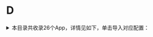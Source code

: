 # D
<details>
<summary>
本目录共收录26个App，详情见如下，单击导入对应配置：
</summary>

- [Daum](https://quantumult.app/x/open-app/add-resource?remote-resource=%7B%22filter_remote%22%3A%20%5B%22https%3A%2F%2Fraw.githubusercontent.com%2Fzirawell%2FR-Store%2Fmain%2FRule%2FQuanX%2FAdblock%2FApp%2FD%2FDaum%2Ffilter%2Fdaum.list%2C%20tag%3DDaum%22%5D%7D)
- [丁香医生](https://quantumult.app/x/open-app/add-resource?remote-resource=%7B%22rewrite_remote%22%3A%20%5B%22https%3A%2F%2Fraw.githubusercontent.com%2Fzirawell%2FR-Store%2Fmain%2FRule%2FQuanX%2FAdblock%2FApp%2FD%2F%E4%B8%81%E9%A6%99%E5%8C%BB%E7%94%9F%2Frewrite%2Fdxys.conf%2C%20tag%3D%E4%B8%81%E9%A6%99%E5%8C%BB%E7%94%9F%22%5D%7D)
- [丁香园](https://quantumult.app/x/open-app/add-resource?remote-resource=%7B%22rewrite_remote%22%3A%20%5B%22https%3A%2F%2Fraw.githubusercontent.com%2Fzirawell%2FR-Store%2Fmain%2FRule%2FQuanX%2FAdblock%2FApp%2FD%2F%E4%B8%81%E9%A6%99%E5%9B%AD%2Frewrite%2Fdxy.conf%2C%20tag%3D%E4%B8%81%E9%A6%99%E5%9B%AD%22%5D%7D)
- [东方航空](https://quantumult.app/x/open-app/add-resource?remote-resource=%7B%22rewrite_remote%22%3A%20%5B%22https%3A%2F%2Fraw.githubusercontent.com%2Fzirawell%2FR-Store%2Fmain%2FRule%2FQuanX%2FAdblock%2FApp%2FD%2F%E4%B8%9C%E6%96%B9%E8%88%AA%E7%A9%BA%2Frewrite%2Fceair.conf%2C%20tag%3D%E4%B8%9C%E6%96%B9%E8%88%AA%E7%A9%BA%22%5D%7D)
- [东方财富](https://quantumult.app/x/open-app/add-resource?remote-resource=%7B%22filter_remote%22%3A%20%5B%22https%3A%2F%2Fraw.githubusercontent.com%2Fzirawell%2FR-Store%2Fmain%2FRule%2FQuanX%2FAdblock%2FApp%2FD%2F%E4%B8%9C%E6%96%B9%E8%B4%A2%E5%AF%8C%2Ffilter%2Feastmoney.list%2C%20tag%3D%E4%B8%9C%E6%96%B9%E8%B4%A2%E5%AF%8C%22%5D%2C%22rewrite_remote%22%3A%20%5B%22https%3A%2F%2Fraw.githubusercontent.com%2Fzirawell%2FR-Store%2Fmain%2FRule%2FQuanX%2FAdblock%2FApp%2FD%2F%E4%B8%9C%E6%96%B9%E8%B4%A2%E5%AF%8C%2Frewrite%2Feastmoney.conf%2C%20tag%3D%E4%B8%9C%E6%96%B9%E8%B4%A2%E5%AF%8C%22%5D%7D)
- [东风日产](https://quantumult.app/x/open-app/add-resource?remote-resource=%7B%22rewrite_remote%22%3A%20%5B%22https%3A%2F%2Fraw.githubusercontent.com%2Fzirawell%2FR-Store%2Fmain%2FRule%2FQuanX%2FAdblock%2FApp%2FD%2F%E4%B8%9C%E9%A3%8E%E6%97%A5%E4%BA%A7%2Frewrite%2Fnissan.conf%2C%20tag%3D%E4%B8%9C%E9%A3%8E%E6%97%A5%E4%BA%A7%22%5D%7D)
- [低端影视](https://quantumult.app/x/open-app/add-resource?remote-resource=%7B%22rewrite_remote%22%3A%20%5B%22https%3A%2F%2Fraw.githubusercontent.com%2Fzirawell%2FR-Store%2Fmain%2FRule%2FQuanX%2FAdblock%2FApp%2FD%2F%E4%BD%8E%E7%AB%AF%E5%BD%B1%E8%A7%86%2Frewrite%2Fddrk.conf%2C%20tag%3D%E4%BD%8E%E7%AB%AF%E5%BD%B1%E8%A7%86%22%5D%7D)
- [到梦空间](https://quantumult.app/x/open-app/add-resource?remote-resource=%7B%22rewrite_remote%22%3A%20%5B%22https%3A%2F%2Fraw.githubusercontent.com%2Fzirawell%2FR-Store%2Fmain%2FRule%2FQuanX%2FAdblock%2FApp%2FD%2F%E5%88%B0%E6%A2%A6%E7%A9%BA%E9%97%B4%2Frewrite%2F5idream.conf%2C%20tag%3D%E5%88%B0%E6%A2%A6%E7%A9%BA%E9%97%B4%22%5D%7D)
- [动卡空间](https://quantumult.app/x/open-app/add-resource?remote-resource=%7B%22rewrite_remote%22%3A%20%5B%22https%3A%2F%2Fraw.githubusercontent.com%2Fzirawell%2FR-Store%2Fmain%2FRule%2FQuanX%2FAdblock%2FApp%2FD%2F%E5%8A%A8%E5%8D%A1%E7%A9%BA%E9%97%B4%2Frewrite%2Fecitic.conf%2C%20tag%3D%E5%8A%A8%E5%8D%A1%E7%A9%BA%E9%97%B4%22%5D%7D)
- [叮咚买菜](https://quantumult.app/x/open-app/add-resource?remote-resource=%7B%22filter_remote%22%3A%20%5B%22https%3A%2F%2Fraw.githubusercontent.com%2Fzirawell%2FR-Store%2Fmain%2FRule%2FQuanX%2FAdblock%2FApp%2FD%2F%E5%8F%AE%E5%92%9A%E4%B9%B0%E8%8F%9C%2Ffilter%2Fddxq.list%2C%20tag%3D%E5%8F%AE%E5%92%9A%E4%B9%B0%E8%8F%9C%22%5D%2C%22rewrite_remote%22%3A%20%5B%22https%3A%2F%2Fraw.githubusercontent.com%2Fzirawell%2FR-Store%2Fmain%2FRule%2FQuanX%2FAdblock%2FApp%2FD%2F%E5%8F%AE%E5%92%9A%E4%B9%B0%E8%8F%9C%2Frewrite%2Fddxq.conf%2C%20tag%3D%E5%8F%AE%E5%92%9A%E4%B9%B0%E8%8F%9C%22%5D%7D)
- [叮达出行](https://quantumult.app/x/open-app/add-resource?remote-resource=%7B%22rewrite_remote%22%3A%20%5B%22https%3A%2F%2Fraw.githubusercontent.com%2Fzirawell%2FR-Store%2Fmain%2FRule%2FQuanX%2FAdblock%2FApp%2FD%2F%E5%8F%AE%E8%BE%BE%E5%87%BA%E8%A1%8C%2Frewrite%2Fdingda.conf%2C%20tag%3D%E5%8F%AE%E8%BE%BE%E5%87%BA%E8%A1%8C%22%5D%7D)
- [嘀嗒出行](https://quantumult.app/x/open-app/add-resource?remote-resource=%7B%22rewrite_remote%22%3A%20%5B%22https%3A%2F%2Fraw.githubusercontent.com%2Fzirawell%2FR-Store%2Fmain%2FRule%2FQuanX%2FAdblock%2FApp%2FD%2F%E5%98%80%E5%97%92%E5%87%BA%E8%A1%8C%2Frewrite%2Fdidapinche.conf%2C%20tag%3D%E5%98%80%E5%97%92%E5%87%BA%E8%A1%8C%22%5D%7D)
- [堆糖](https://quantumult.app/x/open-app/add-resource?remote-resource=%7B%22rewrite_remote%22%3A%20%5B%22https%3A%2F%2Fraw.githubusercontent.com%2Fzirawell%2FR-Store%2Fmain%2FRule%2FQuanX%2FAdblock%2FApp%2FD%2F%E5%A0%86%E7%B3%96%2Frewrite%2Fduitang.conf%2C%20tag%3D%E5%A0%86%E7%B3%96%22%5D%7D)
- [大众点评](https://quantumult.app/x/open-app/add-resource?remote-resource=%7B%22filter_remote%22%3A%20%5B%22https%3A%2F%2Fraw.githubusercontent.com%2Fzirawell%2FR-Store%2Fmain%2FRule%2FQuanX%2FAdblock%2FApp%2FD%2F%E5%A4%A7%E4%BC%97%E7%82%B9%E8%AF%84%2Ffilter%2Fdianping.list%2C%20tag%3D%E5%A4%A7%E4%BC%97%E7%82%B9%E8%AF%84%22%5D%2C%22rewrite_remote%22%3A%20%5B%22https%3A%2F%2Fraw.githubusercontent.com%2Fzirawell%2FR-Store%2Fmain%2FRule%2FQuanX%2FAdblock%2FApp%2FD%2F%E5%A4%A7%E4%BC%97%E7%82%B9%E8%AF%84%2Frewrite%2Fdianping.conf%2C%20tag%3D%E5%A4%A7%E4%BC%97%E7%82%B9%E8%AF%84%22%5D%7D)
- [大智慧](https://quantumult.app/x/open-app/add-resource?remote-resource=%7B%22rewrite_remote%22%3A%20%5B%22https%3A%2F%2Fraw.githubusercontent.com%2Fzirawell%2FR-Store%2Fmain%2FRule%2FQuanX%2FAdblock%2FApp%2FD%2F%E5%A4%A7%E6%99%BA%E6%85%A7%2Frewrite%2Fdzh.conf%2C%20tag%3D%E5%A4%A7%E6%99%BA%E6%85%A7%22%5D%7D)
- [大疆商城](https://quantumult.app/x/open-app/add-resource?remote-resource=%7B%22rewrite_remote%22%3A%20%5B%22https%3A%2F%2Fraw.githubusercontent.com%2Fzirawell%2FR-Store%2Fmain%2FRule%2FQuanX%2FAdblock%2FApp%2FD%2F%E5%A4%A7%E7%96%86%E5%95%86%E5%9F%8E%2Frewrite%2Fdji.conf%2C%20tag%3D%E5%A4%A7%E7%96%86%E5%95%86%E5%9F%8E%22%5D%7D)
- [大麦](https://quantumult.app/x/open-app/add-resource?remote-resource=%7B%22rewrite_remote%22%3A%20%5B%22https%3A%2F%2Fraw.githubusercontent.com%2Fzirawell%2FR-Store%2Fmain%2FRule%2FQuanX%2FAdblock%2FApp%2FD%2F%E5%A4%A7%E9%BA%A6%2Frewrite%2Fdamai.conf%2C%20tag%3D%E5%A4%A7%E9%BA%A6%22%5D%7D)
- [当当云阅读](https://quantumult.app/x/open-app/add-resource?remote-resource=%7B%22rewrite_remote%22%3A%20%5B%22https%3A%2F%2Fraw.githubusercontent.com%2Fzirawell%2FR-Store%2Fmain%2FRule%2FQuanX%2FAdblock%2FApp%2FD%2F%E5%BD%93%E5%BD%93%E4%BA%91%E9%98%85%E8%AF%BB%2Frewrite%2Fdangdang.conf%2C%20tag%3D%E5%BD%93%E5%BD%93%E4%BA%91%E9%98%85%E8%AF%BB%22%5D%7D)
- [得物](https://quantumult.app/x/open-app/add-resource?remote-resource=%7B%22rewrite_remote%22%3A%20%5B%22https%3A%2F%2Fraw.githubusercontent.com%2Fzirawell%2FR-Store%2Fmain%2FRule%2FQuanX%2FAdblock%2FApp%2FD%2F%E5%BE%97%E7%89%A9%2Frewrite%2Fdewu.conf%2C%20tag%3D%E5%BE%97%E7%89%A9%22%5D%7D)
- [懂球帝](https://quantumult.app/x/open-app/add-resource?remote-resource=%7B%22rewrite_remote%22%3A%20%5B%22https%3A%2F%2Fraw.githubusercontent.com%2Fzirawell%2FR-Store%2Fmain%2FRule%2FQuanX%2FAdblock%2FApp%2FD%2F%E6%87%82%E7%90%83%E5%B8%9D%2Frewrite%2Fdongqiudi.conf%2C%20tag%3D%E6%87%82%E7%90%83%E5%B8%9D%22%5D%7D)
- [斗鱼直播](https://quantumult.app/x/open-app/add-resource?remote-resource=%7B%22filter_remote%22%3A%20%5B%22https%3A%2F%2Fraw.githubusercontent.com%2Fzirawell%2FR-Store%2Fmain%2FRule%2FQuanX%2FAdblock%2FApp%2FD%2F%E6%96%97%E9%B1%BC%E7%9B%B4%E6%92%AD%2Ffilter%2Fdouyu.list%2C%20tag%3D%E6%96%97%E9%B1%BC%E7%9B%B4%E6%92%AD%22%5D%2C%22rewrite_remote%22%3A%20%5B%22https%3A%2F%2Fraw.githubusercontent.com%2Fzirawell%2FR-Store%2Fmain%2FRule%2FQuanX%2FAdblock%2FApp%2FD%2F%E6%96%97%E9%B1%BC%E7%9B%B4%E6%92%AD%2Frewrite%2Fdouyu.conf%2C%20tag%3D%E6%96%97%E9%B1%BC%E7%9B%B4%E6%92%AD%22%5D%7D)
- [滴滴出行](https://quantumult.app/x/open-app/add-resource?remote-resource=%7B%22filter_remote%22%3A%20%5B%22https%3A%2F%2Fraw.githubusercontent.com%2Fzirawell%2FR-Store%2Fmain%2FRule%2FQuanX%2FAdblock%2FApp%2FD%2F%E6%BB%B4%E6%BB%B4%E5%87%BA%E8%A1%8C%2Ffilter%2Fdidi.list%2C%20tag%3D%E6%BB%B4%E6%BB%B4%E5%87%BA%E8%A1%8C%22%5D%2C%22rewrite_remote%22%3A%20%5B%22https%3A%2F%2Fraw.githubusercontent.com%2Fzirawell%2FR-Store%2Fmain%2FRule%2FQuanX%2FAdblock%2FApp%2FD%2F%E6%BB%B4%E6%BB%B4%E5%87%BA%E8%A1%8C%2Frewrite%2Fdidi.conf%2C%20tag%3D%E6%BB%B4%E6%BB%B4%E5%87%BA%E8%A1%8C%22%5D%7D)
- [电e宝](https://quantumult.app/x/open-app/add-resource?remote-resource=%7B%22rewrite_remote%22%3A%20%5B%22https%3A%2F%2Fraw.githubusercontent.com%2Fzirawell%2FR-Store%2Fmain%2FRule%2FQuanX%2FAdblock%2FApp%2FD%2F%E7%94%B5e%E5%AE%9D%2Frewrite%2Fdeb.conf%2C%20tag%3D%E7%94%B5e%E5%AE%9D%22%5D%7D)
- [盯盯拍](https://quantumult.app/x/open-app/add-resource?remote-resource=%7B%22filter_remote%22%3A%20%5B%22https%3A%2F%2Fraw.githubusercontent.com%2Fzirawell%2FR-Store%2Fmain%2FRule%2FQuanX%2FAdblock%2FApp%2FD%2F%E7%9B%AF%E7%9B%AF%E6%8B%8D%2Ffilter%2Fddpai.list%2C%20tag%3D%E7%9B%AF%E7%9B%AF%E6%8B%8D%22%5D%2C%22rewrite_remote%22%3A%20%5B%22https%3A%2F%2Fraw.githubusercontent.com%2Fzirawell%2FR-Store%2Fmain%2FRule%2FQuanX%2FAdblock%2FApp%2FD%2F%E7%9B%AF%E7%9B%AF%E6%8B%8D%2Frewrite%2Fddpai.conf%2C%20tag%3D%E7%9B%AF%E7%9B%AF%E6%8B%8D%22%5D%7D)
- [豆瓣](https://quantumult.app/x/open-app/add-resource?remote-resource=%7B%22rewrite_remote%22%3A%20%5B%22https%3A%2F%2Fraw.githubusercontent.com%2Fzirawell%2FR-Store%2Fmain%2FRule%2FQuanX%2FAdblock%2FApp%2FD%2F%E8%B1%86%E7%93%A3%2Frewrite%2Fdouban.conf%2C%20tag%3D%E8%B1%86%E7%93%A3%22%5D%7D)
- [达达秒送骑士](https://quantumult.app/x/open-app/add-resource?remote-resource=%7B%22rewrite_remote%22%3A%20%5B%22https%3A%2F%2Fraw.githubusercontent.com%2Fzirawell%2FR-Store%2Fmain%2FRule%2FQuanX%2FAdblock%2FApp%2FD%2F%E8%BE%BE%E8%BE%BE%E7%A7%92%E9%80%81%E9%AA%91%E5%A3%AB%2Frewrite%2Fimdada.conf%2C%20tag%3D%E8%BE%BE%E8%BE%BE%E7%A7%92%E9%80%81%E9%AA%91%E5%A3%AB%22%5D%7D)

</details>